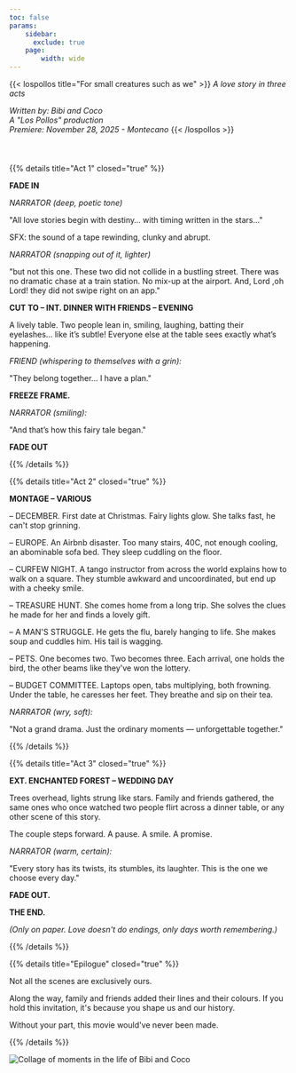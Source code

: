 ```yaml
---
toc: false
params:
    sidebar:
      exclude: true
    page:
        width: wide
---
```


{{< lospollos title="For small creatures such as we" >}}
_A love story in three acts_

_Written by: Bibi and Coco_<br />
_A "Los Pollos" production_<br />
_Premiere: November 28, 2025 - Montecano_
{{< /lospollos >}}

[//]: # (TODO: Use tailwind)
<div style="height: 25px"></div>

{{% details title="Act 1" closed="true" %}}

**FADE IN**

_NARRATOR (deep, poetic tone)_

"All love stories begin with destiny… with timing written in the stars…"

SFX: the sound of a tape rewinding, clunky and abrupt.

_NARRATOR (snapping out of it, lighter)_

"but not this one. These two did not collide in a bustling street. There was no dramatic chase at a train station. No mix-up at the airport. And, Lord ,oh Lord! they did not swipe right on an app."

**CUT TO – INT. DINNER WITH FRIENDS – EVENING**

A lively table. Two people lean in, smiling, laughing, batting their eyelashes... like it’s subtle! Everyone else at the table sees exactly what’s happening.

_FRIEND (whispering to themselves with a grin):_

"They belong together... I have a plan."

**FREEZE FRAME.**

_NARRATOR (smiling):_

"And that’s how this fairy tale began."

**FADE OUT**

{{% /details %}}

{{% details title="Act 2" closed="true" %}}

**MONTAGE – VARIOUS**

– DECEMBER. First date at Christmas. Fairy lights glow. She talks fast, he can't stop grinning.

– EUROPE. An Airbnb disaster. Too many stairs, 40C, not enough cooling, an abominable sofa bed. They sleep cuddling on the floor.

– CURFEW NIGHT. A tango instructor from across the world explains how to walk on a square. They stumble awkward and uncoordinated, but end up with a cheeky smile. 

– TREASURE HUNT. She comes home from a long trip. She solves the clues he made for her and finds a lovely gift.

– A MAN'S STRUGGLE. He gets the flu, barely hanging to life. She makes soup and cuddles him. His tail is wagging.

– PETS. One becomes two. Two becomes three. Each arrival, one holds the bird, the other beams like they've won the lottery.

– BUDGET COMMITTEE. Laptops open, tabs multiplying, both frowning. Under the table, he caresses her feet. They breathe and sip on their tea.

_NARRATOR (wry, soft):_

"Not a grand drama. Just the ordinary moments — unforgettable together."

{{% /details %}}

{{% details title="Act 3" closed="true" %}}

**EXT. ENCHANTED FOREST – WEDDING DAY**

Trees overhead, lights strung like stars. Family and friends gathered, the same ones who once watched two people flirt across a dinner table, or any other scene of this story.

The couple steps forward. A pause. A smile. A promise.

_NARRATOR (warm, certain):_

"Every story has its twists, its stumbles, its laughter. This is the one we choose every day."

**FADE OUT.**

**THE END.**

_(Only on paper. Love doesn't do endings, only days worth remembering.)_

{{% /details %}}

{{% details title="Epilogue" closed="true" %}}

Not all the scenes are exclusively ours.

Along the way, family and friends added their lines and their colours. If you hold this invitation, it's because you shape us and our history.

Without your part, this movie would've never been made.

{{% /details %}}

![Collage of moments in the life of Bibi and Coco](/images/collage.webp)
